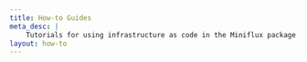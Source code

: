 ```yaml
---
title: How-to Guides
meta_desc: |
    Tutorials for using infrastructure as code in the Miniflux package.
layout: how-to
---
```

